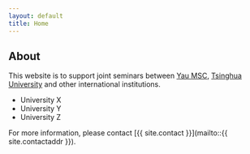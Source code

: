 ```yaml
---
layout: default
title: Home
---
```


## About

This website is to support joint seminars between [Yau MSC](https://ymsc.tsinghua.edu.cn/), [Tsinghua University](http://www.tsinghua.edu.cn/publish/thu2018en/index.html) and other international institutions.

* University X
* University Y
* University Z

For more information, please contact [{{ site.contact }}](mailto::{{ site.contactaddr }}).